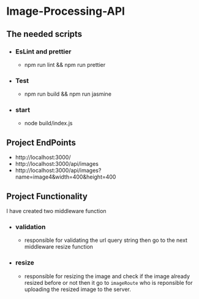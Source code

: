 # Image-Processing-API

## The needed scripts
  - ### EsLint and prettier
    -  npm run lint && npm run prettier
  - ### Test
    - npm run build && npm run jasmine
  - ### start
    - node build/index.js
    
## Project EndPoints
  - http://localhost:3000/
  - http://localhost:3000/api/images
  - http://localhost:3000/api/images?name=image4&width=400&height=400
  
## Project Functionality
  I have created two middleware function
  - ### validation
    - responsible for validating the url query string then go to the next middleware resize function
  - ### resize
    - responsible for resizing the image and check if the image already resized before or not then
     it go to  `imageRoute` who is reponsible for uploading the resized image to the server.
  
  
